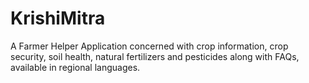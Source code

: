 # KrishiMitra
A Farmer Helper Application concerned with crop information, crop security, soil health, natural fertilizers and pesticides along with FAQs, available in regional languages.

